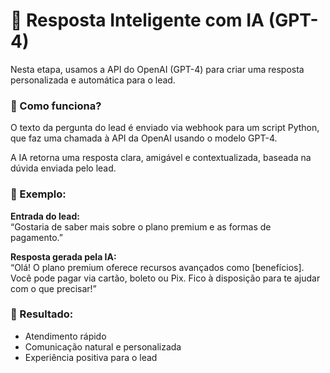 # 🤖 Resposta Inteligente com IA (GPT-4)

Nesta etapa, usamos a API do OpenAI (GPT-4) para criar uma resposta personalizada e automática para o lead.

### 🧠 Como funciona?

O texto da pergunta do lead é enviado via webhook para um script Python, que faz uma chamada à API da OpenAI usando o modelo GPT-4.

A IA retorna uma resposta clara, amigável e contextualizada, baseada na dúvida enviada pelo lead.

### 💌 Exemplo:

**Entrada do lead:**  
“Gostaria de saber mais sobre o plano premium e as formas de pagamento.”

**Resposta gerada pela IA:**  
“Olá! O plano premium oferece recursos avançados como [benefícios]. Você pode pagar via cartão, boleto ou Pix. Fico à disposição para te ajudar com o que precisar!”

### 🚀 Resultado:
- Atendimento rápido
- Comunicação natural e personalizada
- Experiência positiva para o lead